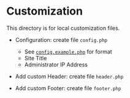 # Customization

This directory is for local customization files.

* Configuration: create file `config.php`

  * See
  [`config.example.php`](https://github.com/attogram/currency-exchange-rates/tree/master/custom/config.example.php) for format
  * Site Title
  * Administrator IP Address

* Add custom Header: create file `header.php`

* Add custom Footer: create file `footer.php`
